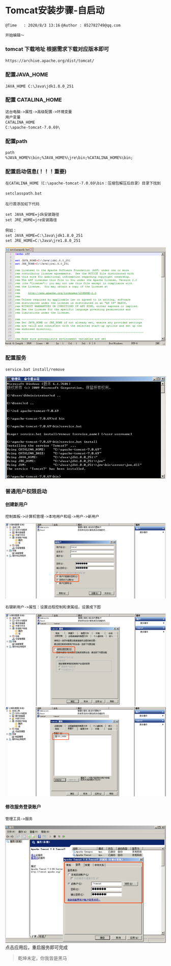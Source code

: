 # Tomcat安装步骤-自启动
`@Time   : 2020/8/3 13:16`
`@Author : 852782749@qq.com`


```
开始编辑～
```
###  tomcat 下载地址 根据需求下载对应版本即可
`https://archive.apache.org/dist/tomcat/`

### 配置JAVA_HOME
```angular2html
JAVA_HOME C:\Java\jdk1.8.0_251
```

### 配置 CATALINA_HOME
```angular2html
这台电脑->属性->高级配置->环境变量
用户变量
CATALINA_HOME
C:\apache-tomcat-7.0.69\
```
### 配置path
```angular2html
path
%JAVA_HOME%\bin;%JAVA_HOME%\jre\bin;%CATALINA_HOME%\bin;
```

### 配置启动信息(！！！重要)
```angular2html
在CATALINA_HOME（C:\apache-tomcat-7.0.69\bin：压缩包解压后目录）目录下找到

setclasspath.bat

在行首添加如下代码

set JAVA_HOME=jdk安装路径
set JRE_HOME=jre安装路径

例如：
set JAVA_HOME=C:\Java\jdk1.8.0_251
set JRE_HOME=C:\Java\jre1.8.0_251

```
![avatar](images/tomcat_02.png)

### 配置服务
```angular2html
service.bat install/remove
```
![avatar](images/tomcat_01.png)

### 普通用户权限启动
#### 创建新用户
```angular2html
控制面板->计算机管理->本地用户和组->用户->新用户
```
![avatar](images/tomcat_03.png)
```angular2html
右键新用户->属性：设置远程控制和隶属组，设置成下图
```
![avatar](images/tomcat_04.png)
![avatar](images/tomcat_05.png)

#### 修改服务登录账户
```angular2html
管理工具->服务
```
![avatar](images/tomcat_06.png)
点击应用后，重启服务即可完成

> 乾坤未定，你我皆是黑马